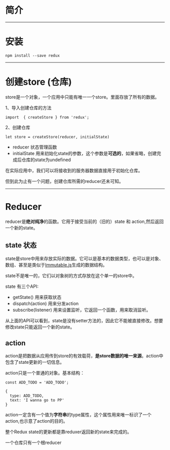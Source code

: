 # 简介

---

# 安装

```
npm install --save redux
```

---

# 创建store \(仓库\)

store是一个对象，一个应用中只能有唯一一个store。里面存放了所有的数据。

1、导入创建仓库的方法

```
import  { createStore } from 'redux';
```

2、创建仓库

```
let store = createStore(reducer, initialState)
```

* reducer  状态管理函数
* initialState  用来初始化state的参数，这个参数是**可选的**，如果省略，创建完成后仓库的state为undefined

在实际应用中，我们可以将接收到的服务器数据直接用于初始化仓库。

但到此为止有一个问题，创建仓库所需的reducer还未可知。

---

# Reducer

reducer是**绝对纯净**的函数。它用于接受当前的（旧的）state 和 action,然后返回一个新的state。

## state 状态

state是store中用来存放实际的数据。它可以是基本的数据类型，也可以是对象、数组、甚至是类似于[Immutable.js](http://facebook.github.io/immutable-js/)生成的数据结构。

state不是唯一的，它们以对象树的方式存放在这个单一的store中。

state 有三个API:

* getState\(\)  用来获取状态
* dispatch\(action\)  用来分发action
* subscribe\(listener\)  用来设置监听，它返回一个函数，用来取消监听。

从上面的API可以看到，state是没有setter方法的，因此它不能被直接修改。想要修改state只能返回一个新的state。

## action

action是把数据从应用传到store的有效载荷，**是store数据的唯一来源**。action中包含了state更新的一切信息。

action只是一个普通的对象。基本结构：

```
const ADD_TODO = 'ADD_TODO';

{
  type: ADD_TODO,
  text: 'I wanna go to PP'
}
```

action一定含有一个值为**字符串**的type属性，这个属性用来唯一标识了一个action,也示意了action的目的。

整个Redux state的更新都是靠reduxer返回新的state来完成的。

一个仓库只有一个根reducer

